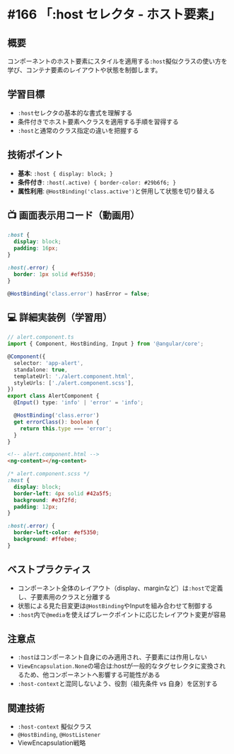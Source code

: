 # #166 「:host セレクタ - ホスト要素」

## 概要
コンポーネントのホスト要素にスタイルを適用する`:host`擬似クラスの使い方を学び、コンテナ要素のレイアウトや状態を制御します。

## 学習目標
- `:host`セレクタの基本的な書式を理解する
- 条件付きでホスト要素へクラスを適用する手順を習得する
- `:host`と通常のクラス指定の違いを把握する

## 技術ポイント
- **基本**: `:host { display: block; }`
- **条件付き**: `:host(.active) { border-color: #29b6f6; }`
- **属性利用**: `@HostBinding('class.active')`と併用して状態を切り替える

## 📺 画面表示用コード（動画用）

```scss
:host {
  display: block;
  padding: 16px;
}
```

```scss
:host(.error) {
  border: 1px solid #ef5350;
}
```

```typescript
@HostBinding('class.error') hasError = false;
```

## 💻 詳細実装例（学習用）
```typescript
// alert.component.ts
import { Component, HostBinding, Input } from '@angular/core';

@Component({
  selector: 'app-alert',
  standalone: true,
  templateUrl: './alert.component.html',
  styleUrls: ['./alert.component.scss'],
})
export class AlertComponent {
  @Input() type: 'info' | 'error' = 'info';

  @HostBinding('class.error')
  get errorClass(): boolean {
    return this.type === 'error';
  }
}
```

```html
<!-- alert.component.html -->
<ng-content></ng-content>
```

```scss
/* alert.component.scss */
:host {
  display: block;
  border-left: 4px solid #42a5f5;
  background: #e3f2fd;
  padding: 12px;
}

:host(.error) {
  border-left-color: #ef5350;
  background: #ffebee;
}
```

## ベストプラクティス
- コンポーネント全体のレイアウト（display、marginなど）は`:host`で定義し、子要素用のクラスと分離する
- 状態による見た目変更は`@HostBinding`やInputを組み合わせて制御する
- `:host`内で`@media`を使えばブレークポイントに応じたレイアウト変更が容易

## 注意点
- `:host`はコンポーネント自身にのみ適用され、子要素には作用しない
- `ViewEncapsulation.None`の場合は:hostが一般的なタグセレクタに変換されるため、他コンポーネントへ影響する可能性がある
- `:host-context`と混同しないよう、役割（祖先条件 vs 自身）を区別する

## 関連技術
- `:host-context` 擬似クラス
- `@HostBinding`, `@HostListener`
- ViewEncapsulation戦略
